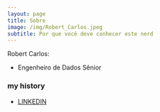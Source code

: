 ```yaml
---
layout: page
title: Sobre
image: /img/Robert_Carlos.jpeg
subtitle: Por que você deve conhecer este nerd
---
```


Robert Carlos:

- Engenheiro de Dados Sênior


### my history

* [LINKEDIN](https://www.linkedin.com/in/robert-carlos/)
